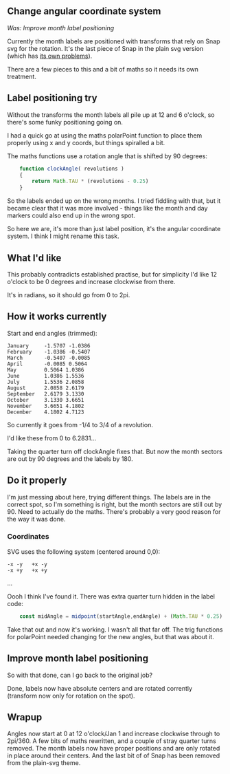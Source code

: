 Change angular coordinate system
--------------------------------

*Was: Improve month label positioning*


Currently the month labels are positioned with transforms that rely on Snap svg for the rotation.
It's the last piece of Snap in the plain svg version (which has [its own problems](<improve plain svg performance.md>)).

There are a few pieces to this and a bit of maths so it needs its own treatment.



Label positioning try
---------------------

Without the transforms the month labels all pile up at 12 and 6 o'clock, so there's some funky positioning going on.

I had a quick go at using the maths polarPoint function to place them properly using x and y coords, but things spiralled a bit.

The maths functions use a rotation angle that is shifted by 90 degrees:

```javascript
	function clockAngle( revolutions )
	{
		return Math.TAU * (revolutions - 0.25)
	}
```

So the labels ended up on the wrong months.
I tried fiddling with that, but it became clear that it was more involved - things like the month and day markers could also end up in the wrong spot.

So here we are, it's more than just label position, it's the angular coordinate system.
I think I might rename this task.


What I'd like
-------------

This probably contradicts established practise, but for simplicity I'd like 12 o'clock to be 0 degrees and increase clockwise from there.

It's in radians, so it should go from 0 to 2pi.



How it works currently
----------------------

Start and end angles (trimmed):

	January		-1.5707 -1.0386
	February	-1.0386 -0.5407
	March		-0.5407 -0.0085
	April		-0.0085 0.5064
	May			0.5064 1.0386
	June		1.0386 1.5536
	July		1.5536 2.0858
	August		2.0858 2.6179
	September	2.6179 3.1330
	October		3.1330 3.6651
	November	3.6651 4.1802
	December	4.1802 4.7123

So currently it goes from -1/4 to 3/4 of a revolution.

I'd like these from 0 to 6.2831...

Taking the quarter turn off clockAngle fixes that.
But now the month sectors are out by 90 degrees and the labels by 180.


Do it properly
--------------

I'm just messing about here, trying different things.
The labels are in the correct spot, so I'm something is right, but the month sectors are still out by 90.
Need to actually do the maths.
There's probably a very good reason for the way it was done.

### Coordinates

SVG uses the following system (centered around 0,0):

	-x -y	+x -y
	-x +y	+x +y

...

Oooh I think I've found it. There was extra quarter turn hidden in the label code:

```javascript
	const midAngle = midpoint(startAngle,endAngle) + (Math.TAU * 0.25)
```

Take that out and now it's working.
I wasn't all that far off.
The trig functions for polarPoint needed changing for the new angles, but that was about it.


Improve month label positioning
-------------------------------
So with that done, can I go back to the original job?

Done, labels now have absolute centers and are rotated corrently (transform now only for rotation on the spot).


Wrapup
------

Angles now start at 0 at 12 o'clock/Jan 1 and increase clockwise through to 2pi/360.
A few bits of maths rewritten, and a couple of stray quarter turns removed.
The month labels now have proper positions and are only rotated in place around their centers.
And the last bit of of Snap has been removed from the plain-svg theme.


